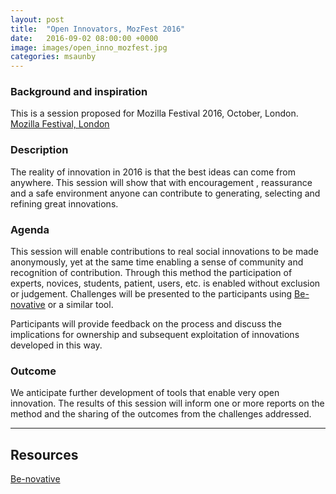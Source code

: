 ```yaml
---
layout: post
title:  "Open Innovators, MozFest 2016"
date:   2016-09-02 08:00:00 +0000
image: images/open_inno_mozfest.jpg
categories: msaunby
---
```



### Background and inspiration

This is a session proposed for Mozilla Festival 2016, October, London. 
[Mozilla Festival, London](https://wiki.mozilla.org/Mozfest/2016)


### Description

The reality of innovation in 2016 is that the best ideas can come from anywhere. This session will show that with encouragement , reassurance and a safe environment anyone can contribute to generating, selecting and refining great innovations.

### Agenda

This session will enable contributions to real social innovations to be made anonymously, yet at the same time enabling a sense of community and recognition of contribution. Through this method the participation of experts, novices, students, patient, users, etc. is enabled without exclusion or judgement.
Challenges will be presented to the participants using [Be-novative](https://www.be-novative.com/) or a similar tool.

Participants will provide feedback on the process and discuss the implications for ownership and subsequent exploitation of innovations developed in this way.

### Outcome

We anticipate further development of tools that enable very open innovation. The results of this session will inform one or more reports on the method and the sharing of the outcomes from the challenges addressed.

---

## Resources

[Be-novative](http://be-novative.com/)
 

